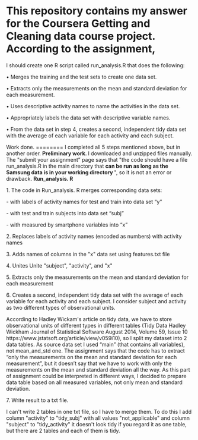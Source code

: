 This repository contains my answer for the Coursera Getting and Cleaning data course project.
According to the assignment, 
========
I should  create one R script called run_analysis.R that does the following:
<p> •	Merges the training and the test sets to create one data set. </p>
<p> •	Extracts only the measurements on the mean and standard deviation for each measurement. </p>
<p> •	Uses descriptive activity names to name the activities in the data set. </p>
<p> •	Appropriately labels the data set with descriptive variable names. </p>
<p> •	From the data set in step 4, creates a second, independent tidy data set with the average of each variable for each activity and each subject. </p>
Work done.
========
I completed all 5 steps mentioned above, but in another order.
<b> Preliminary work. </b> I downloaded and unzipped files manually. The "submit your assignment” page says that "the code should have a file run_analysis.R in the main directory that <b> can be run as long as the Samsung data is in your working directory </b> ",  so it is not an error or drawback. 
<b> Run_analysis. R </b> 
<p>  1.  The code in Run_analysis. R merges corresponding  data sets: </p>
<p>   - with labels of activity names for test and train into data set “y” </p>
<p>   - with test and train subjects into data set “subj” </p>
<p>   - with measured by smartphone variables into “x” </p>
<p>   2. Replaces labels of activity names (encoded as numbers) with activity names </p>
<p>   3. Adds names of columns in the "x" data set using features.txt file </p>
<p>   4. Unites Unite "subject", "activity", and "x" </p>
<p>   5. Extracts only the measurements on the mean and standard deviation for each measurement </p>
<p>   6. Creates a second, independent tidy data set with the average of each variable for each activity and each subject. I consider subject and activity as two different types of observational units.  </p> According to Hadley Wickam's article on tidy data, we have to store observational units of different types in different tables (Tidy Data Hadley Wickham Journal of Statistical Software August 2014, Volume 59, Issue 10  https://www.jstatsoft.org/article/view/v059i10), so I split my dataset into 2 data tables. As source data set I used “main” (that contains all variables), not mean_and_std one. The assignment says that the code has to extract “only the measurements on the mean and standard deviation for each measurement”, but it doesn’t say that we have to work with only the measurements on the mean and standard deviation all the way. As this part of assignment could be interpreted in different ways, I decided to prepare data table based on all measured variables, not only mean and standard deviation.
 <p>   7. Write result to a txt file. </p>
I can't write 2 tables in one txt file, so I have to merge them. To do this I add column "activity" to "tidy_subj" with all values "not_applicable" and column "subject" to "tidy_activity" it doesn't look tidy if you regard it as one table, but there are 2 tables and each of them is tidy. 
